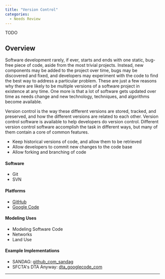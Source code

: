 ```yaml
---
title: "Version Control"
categories:
  - Needs Review
---
```


TODO

Overview
--------

Software development rarely, if ever, starts and ends with one static, bug-free piece of code, aside from the most trivial projects. Instead, new components may be added to the project over time, bugs may be discovered and fixed, and developers may experiment with the code to find the best way to address a particular problem. These are just a few reasons why there are likely to be multiple versions of a software project in existence at any time. One more is that a lot of software gets updated over time as needs change and new technology, techniques, and algorithms become available.

Version control is the way these different versions are stored, tracked, and preserved, and how the different versions are related to each other. Version control software is available to help developers do version control. Different version control software accomplish the task in different ways, but many of them contain a core of common features.

-   Keep historical versions of code, and allow them to be retrieved
-   Allow developers to commit new changes to the code base
-   Allow forking and branching of code

#### Software

-   Git
-   SVN

#### Platforms

-   [GitHub](http://github.com)
-   [Google Code](https://code.google.com/p/support/wiki/GettingStarted)

#### Modeling Uses

-   Modeling Software Code
-   Networks
-   Land Use

#### Example Implementations

-   SANDAG: [github_com_sandag](github_com_sandag)
-   SFCTA's DTA Anyway: [dta_googlecode_com](dta_googlecode_com)

------------------------------------------------------------------------

